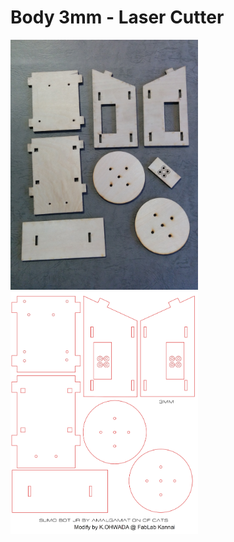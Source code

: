 # Body 3mm - Laser Cutter

<img src="https://github.com/FabLabKannai/SumobotJr/blob/master/docs/laser_cutter_body.jpg" width="300" /> <img src="https://github.com/FabLabKannai/SumobotJr/blob/master/docs/sumbotjr_3mm_custom_ai.png" width="300" /> <br/>
